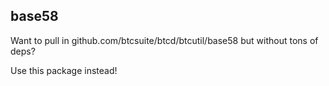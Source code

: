 ## base58

Want to pull in github.com/btcsuite/btcd/btcutil/base58 but without
tons of deps?

Use this package instead!
